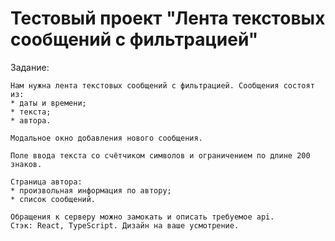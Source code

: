 # Тестовый проект "Лента текстовых сообщений с фильтрацией"

Задание:
```
Нам нужна лента текстовых сообщений с фильтрацией. Сообщения состоят из:
* даты и времени;
* текста;
* автора.

Модальное окно добавления нового сообщения.

Поле ввода текста со счётчиком символов и ограничением по длине 200 знаков.

Страница автора:
* произвольная информация по автору;
* список сообщений.

Обращения к серверу можно замокать и описать требуемое api.
Стэк: React, TypeScript. Дизайн на ваше усмотрение.
```
